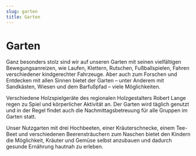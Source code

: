 ```yaml
---
slug: garten
title: Garten
---
```


# Garten

Ganz besonders stolz sind wir auf unseren Garten mit seinen vielfältigen Bewegungsanreizen, wie Laufen, Klettern,
Rutschen, Fußballspielen, Fahren verschiedener kindgerechter Fahrzeuge. Aber auch zum Forschen und Entdecken mit allen
Sinnen bietet der Garten – unter Anderem mit Sandkästen, Wiesen und dem Barfußpfad – viele Möglichkeiten.

Verschiedene Holzspielgeräte des regionalen Holzgestalters Robert Lange regen zu Spiel und körperlicher Aktivität an.
Der Garten wird täglich genutzt und in der Regel findet auch die Nachmittagsbetreuung für alle Gruppen im Garten statt.

Unser Nutzgarten mit drei Hochbeeten, einer Kräuterschnecke, einem Tee-Beet und verschiedenen Beerensträuchern zum
Naschen bietet den Kindern die Möglichkeit, Kräuter und Gemüse selbst anzubauen und dadurch gesunde Ernährung
hautnah zu erleben.
